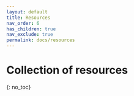 ```yaml
---
layout: default
title: Resources
nav_order: 6
has_children: true
nav_exclude: true
permalink: docs/resources
---
```


# Collection of resources
{: no_toc}

